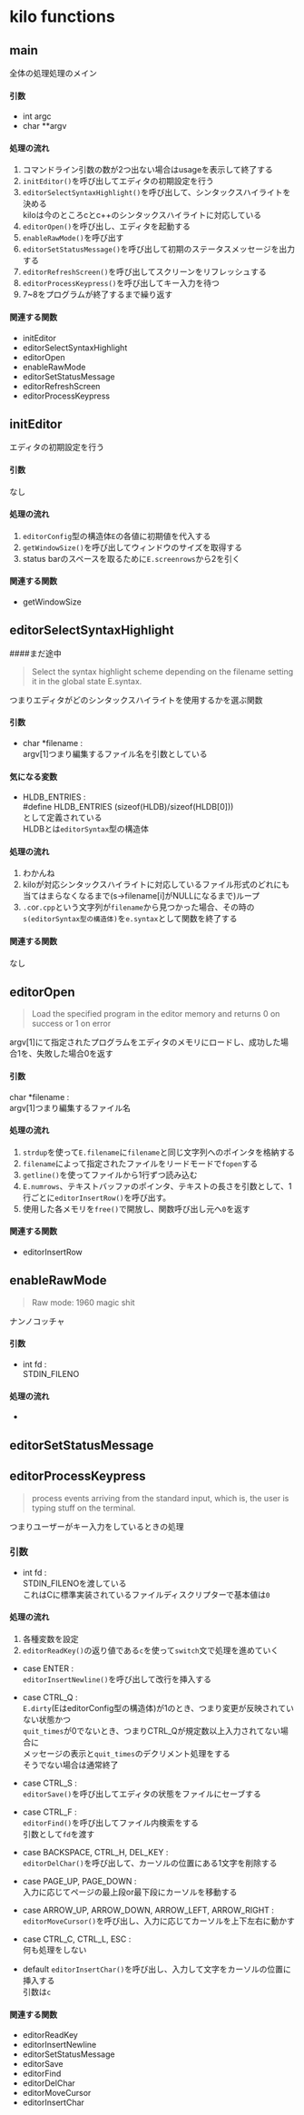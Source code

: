 # kilo functions

## main
全体の処理処理のメイン

#### 引数
* int argc
* char \**argv

#### 処理の流れ
1. コマンドライン引数の数が2つ出ない場合はusageを表示して終了する
2. `initEditor()`を呼び出してエディタの初期設定を行う
3. `editorSelectSyntaxHighlight()`を呼び出して、シンタックスハイライトを決める  
kiloは今のところcとc++のシンタックスハイライトに対応している
4. `editorOpen()`を呼び出し、エディタを起動する
5. `enableRawMode()`を呼び出す
6. `editorSetStatusMessage()`を呼び出して初期のステータスメッセージを出力する
7. `editorRefreshScreen()`を呼び出してスクリーンをリフレッシュする
8. `editorProcessKeypress()`を呼び出してキー入力を待つ
9. 7~8をプログラムが終了するまで繰り返す

#### 関連する関数
* initEditor
* editorSelectSyntaxHighlight
* editorOpen
* enableRawMode
* editorSetStatusMessage
* editorRefreshScreen
* editorProcessKeypress


## initEditor
エディタの初期設定を行う

#### 引数
なし

#### 処理の流れ
1. `editorConfig`型の構造体`E`の各値に初期値を代入する
2. `getWindowSize()`を呼び出してウィンドウのサイズを取得する
3. status barのスペースを取るために`E.screenrows`から2を引く

#### 関連する関数
* getWindowSize


## editorSelectSyntaxHighlight
####まだ途中
> Select the syntax highlight scheme depending on the filename setting it in the global state E.syntax.

つまりエディタがどのシンタックスハイライトを使用するかを選ぶ関数

#### 引数
* char \*filename :  
argv[1]つまり編集するファイル名を引数としている

#### 気になる変数
* HLDB_ENTRIES :  
\#define HLDB_ENTRIES (sizeof(HLDB)/sizeof(HLDB[0]))  
として定義されている  
HLDBとは`editorSyntax`型の構造体

#### 処理の流れ
1. わかんね
2. kiloが対応シンタックスハイライトに対応しているファイル形式のどれにも当てはまらなくなるまで(s->filename[i]がNULLになるまで)ループ
3. `.c`or`.cpp`という文字列が`filename`から見つかった場合、その時の`s(editorSyntax型の構造体)`を`e.syntax`として関数を終了する

#### 関連する関数
なし


## editorOpen
> Load the specified program in the editor memory and returns 0 on success or 1 on error

argv[1]にて指定されたプログラムをエディタのメモリにロードし、成功した場合1を、失敗した場合0を返す

#### 引数
char \*filename :  
argv[1]つまり編集するファイル名

#### 処理の流れ
1. `strdup`を使って`E.filename`に`filename`と同じ文字列へのポインタを格納する
2. `filename`によって指定されたファイルをリードモードで`fopen`する
3. `getline()`を使ってファイルから1行ずつ読み込む
4. `E.numrows`、テキストバッファのポインタ、テキストの長さを引数として、1行ごとに`editorInsertRow()`を呼び出す。
5. 使用した各メモリを`free()`で開放し、関数呼び出し元へ`0`を返す

#### 関連する関数
* editorInsertRow


## enableRawMode
> Raw mode: 1960 magic shit

ナンノコッチャ

#### 引数
* int fd :  
STDIN_FILENO

#### 処理の流れ
* 


## editorSetStatusMessage

## editorProcessKeypress
> process events arriving from the standard input, which is, the user is typing stuff on the terminal.

つまりユーザーがキー入力をしているときの処理

### 引数
* int fd :  
STDIN_FILENOを渡している  
これはCに標準実装されているファイルディスクリプターで基本値は`0`

#### 処理の流れ
1. 各種変数を設定
2. `editorReadKey()`の返り値である`c`を使って`switch`文で処理を進めていく
  * case ENTER :  
  `editorInsertNewline()`を呼び出して改行を挿入する

  * case CTRL_Q :  
  `E.dirty`(EはeditorConfig型の構造体)が1のとき、つまり変更が反映されていない状態かつ  
  `quit_times`が0でないとき、つまりCTRL_Qが規定数以上入力されてない場合に  
  メッセージの表示と`quit_times`のデクリメント処理をする  
  そうでない場合は通常終了

  * case CTRL_S :  
  `editorSave()`を呼び出してエディタの状態をファイルにセーブする

  * case CTRL_F :  
  `editorFind()`を呼び出してファイル内検索をする  
  引数として`fd`を渡す

  * case BACKSPACE, CTRL_H, DEL_KEY :  
  `editorDelChar()`を呼び出して、カーソルの位置にある1文字を削除する

  * case PAGE_UP, PAGE_DOWN :  
  入力に応じてページの最上段or最下段にカーソルを移動する

  * case ARROW_UP, ARROW_DOWN, ARROW_LEFT, ARROW_RIGHT :  
  `editorMoveCursor()`を呼び出し、入力に応じてカーソルを上下左右に動かす

  * case CTRL_C, CTRL_L, ESC :  
  何も処理をしない

  * default
  `editorInsertChar()`を呼び出し、入力して文字をカーソルの位置に挿入する  
  引数は`c`

#### 関連する関数
* editorReadKey
* editorInsertNewline
* editorSetStatusMessage
* editorSave
* editorFind
* editorDelChar
* editorMoveCursor
* editorInsertChar
